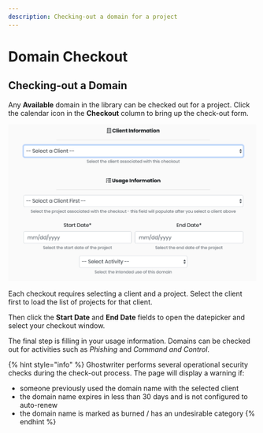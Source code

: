 ```yaml
---
description: Checking-out a domain for a project
---
```


# Domain Checkout

## Checking-out a Domain

Any **Available** domain in the library can be checked out for a project. Click the calendar icon in the **Checkout** column to bring up the check-out form.

![The Checkout Form](../../../.gitbook/assets/check_out_form.png)

Each checkout requires selecting a client and a project. Select the client first to load the list of projects for that client.

Then click the **Start Date** and **End Date** fields to open the datepicker and select your checkout window.

The final step is filling in your usage information. Domains can be checked out for activities such as _Phishing_ and _Command and Control_.

{% hint style="info" %}
Ghostwriter performs several operational security checks during the check-out process. The page will display a warning if:

* someone previously used the domain name with the selected client
* the domain name expires in less than 30 days and is not configured to auto-renew
* the domain name is marked as burned / has an undesirable category
{% endhint %}

